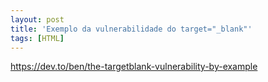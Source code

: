 ```yaml
---
layout: post
title: 'Exemplo da vulnerabilidade do target="_blank"'
tags: [HTML]
---
```


<https://dev.to/ben/the-targetblank-vulnerability-by-example>
